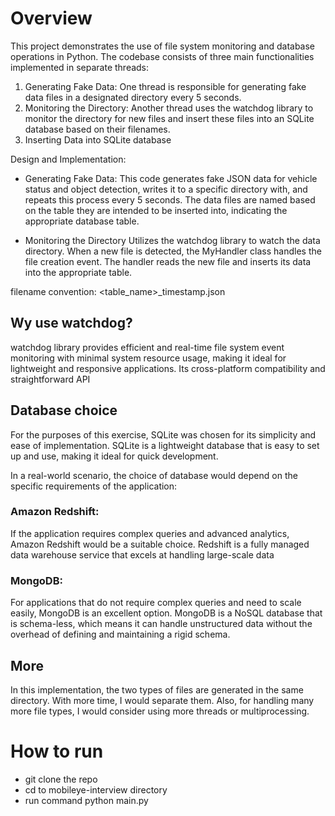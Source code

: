 # Overview
This project demonstrates the use of file system monitoring and database operations in Python.
The codebase consists of three main functionalities implemented in separate threads:

1. Generating Fake Data: One thread is responsible for generating fake data files in a designated directory every 5 seconds.
2. Monitoring the Directory: Another thread uses the watchdog library to monitor the directory for new files and insert these files into an SQLite database based on their filenames.
3. Inserting Data into SQLite database

Design and Implementation:
- Generating Fake Data: This code generates fake JSON data for vehicle status and object detection, 
writes it to a specific directory with, and repeats this process every 5 seconds.
The data files are named based on the table they are intended to be inserted into,
indicating the appropriate database table.


- Monitoring the Directory
Utilizes the watchdog library to watch the data directory.
When a new file is detected, the MyHandler class handles the file creation event.
The handler reads the new file and inserts its data into the appropriate table.

filename convention:
<table_name>_timestamp.json

## Wy use watchdog?
watchdog library provides efficient and real-time file system event monitoring with minimal system resource usage,
making it ideal for lightweight and responsive applications. Its cross-platform compatibility and straightforward API

## Database choice
For the purposes of this exercise, SQLite was chosen for its simplicity and ease of implementation.
SQLite is a lightweight database that is easy to set up and use, making it ideal for quick development. 

In a real-world scenario, the choice of database would depend on the specific requirements of the application:

### Amazon Redshift: 
If the application requires complex queries and advanced analytics,
Amazon Redshift would be a suitable choice. 
Redshift is a fully managed data warehouse service that excels at handling large-scale data 

### MongoDB:
For applications that do not require complex queries and need to scale easily, 
MongoDB is an excellent option. MongoDB is a NoSQL database that is schema-less,
which means it can handle unstructured data without the overhead of defining and maintaining a rigid schema. 


## More
In this implementation, the two types of files are generated in the same directory. With more time,
I would separate them.
Also, for handling many more file types, I would consider using more threads or multiprocessing.

# How to run

- git clone the repo
- cd to mobileye-interview directory
- run command python main.py